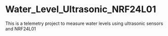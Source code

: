 # Water_Level_Ultrasonic_NRF24L01
This is a telemetry project to measure water levels using ultrasonic sensors and NRF24L01
